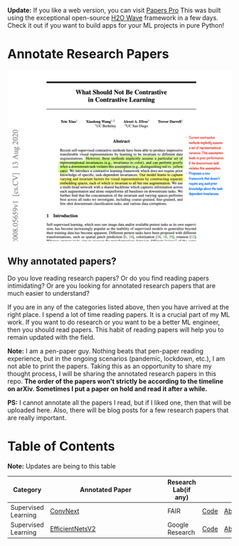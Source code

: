 
**Update:** If you like a web version, you can visit [Papers Pro](http://paperspro.ml) This was built using the exceptional open-source [H2O Wave](https://www.h2o.ai/products/h2o-wave/) framework in a few days. Check it out if you want to build apps for your ML projects in pure Python! <br>

# Annotate Research Papers

![Alt Text](static/papers.gif)


## Why annotated papers?

Do you love reading research papers? Or do you find reading papers intimidating? Or are you looking for annotated research papers that are much easier to understand?

If you are in any of the categories listed above, then you have arrived at the right place.  I spend a lot of time reading papers. It is a crucial part of my ML work. If you want to do research or you want to be a better ML engineer, then you should read papers. This habit of reading papers will help you to remain updated with the field. 
 
**Note:** I am a pen-paper guy. Nothing beats that pen-paper reading experience, but in the ongoing scenarios (pandemic, lockdown, etc.), I am not able to print the papers. Taking this as an opportunity to share my thought process, I will be sharing the annotated research papers in this repo. 
**The order of the papers won't strictly be according to the timeline on arXiv. Sometimes I put a paper on hold and read it after a while.**

**PS:** I cannot annotate all the papers I read, but if I liked one, then that will be uploaded here. Also, there will be blog posts for a few research papers that are really important.


# Table of Contents

**Note:** Updates are being to this table

| Category            | <div style="width:250px"> Annotated Paper</div>                        | Research Lab(if any) |                |                                    |
| -----------         | -----------------------------------                                    | ---------------------| -------------- | ------                             |
| Supervised Learning | [ConvNext](./supervised/convnexts.pdf)                                 | FAIR                 | [Code](https://github.com/facebookresearch/ConvNeXt) | [Abstract](https://arxiv.org/abs/2201.03545v1)|
| Supervised Learning | [EfficientNetsV2](./supervised/efficientnet_v2.pdf)                    | Google Research      | [Code](https://github.com/google/automl/tree/master/efficientnetv2) | [Abstract](https://arxiv.org/abs/2104.00298v3)|